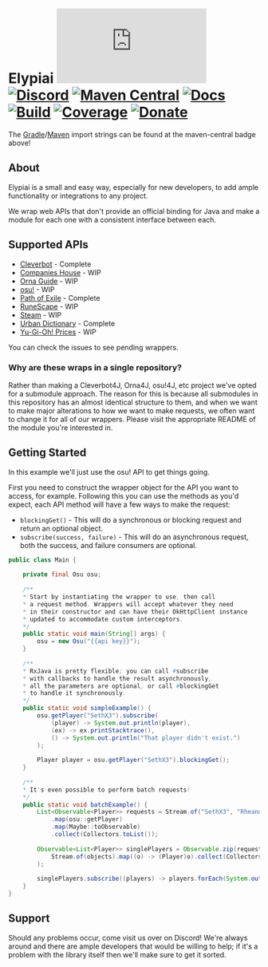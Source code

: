 # Elypiai [![Matrix]][matrix-community] [![Discord]][discord-guild] [![Maven Central]][maven-page] [![Docs]][documentation] [![Build]][gitlab] [![Coverage]][gitlab] [![Donate]][elypia-donate]
The [Gradle]/[Maven] import strings can be found at the maven-central badge above!

## About
Elypiai is a small and easy way, especially for new developers, to add ample functionality 
or integrations to any project.  

We wrap web APIs that don't provide an official binding for Java and make a module
for each one with a consistent interface between each.

## Supported APIs
* [Cleverbot] - Complete
* [Companies House] - WIP
* [Orna Guide] - WIP
* [osu!] - WIP
* [Path of Exile] - Complete
* [RuneScape] - WIP
* [Steam] - WIP
* [Urban Dictionary] - Complete
* [Yu-Gi-Oh! Prices] - WIP

You can check the issues to see pending wrappers.

### Why are these wraps in a single repository?
Rather than making a Cleverbot4J, Orna4J, osu!4J, etc project we've opted for a submodule
approach. The reason for this is because all submodules in this repository has an almost
identical structure to them, and when we want to make major alterations to how we want
to make requests, we often want to change it for all of our wrappers. 
Please visit the appropriate README of the module you're interested in.

## Getting Started
In this example we'll just use the osu! API to get things going.

First you need to construct the wrapper object for the API you want to access, for example.
Following this you can use the methods as you'd expect, each API method will have a few ways to make
the request:

* `blockingGet()` - This will do a synchronous or blocking request and return an optional object.
* `subscribe(success, failure)` - This will do an asynchronous request, both the success, and failure consumers are optional.

```java
public class Main {
 
    private final Osu osu;
    
    /**
    * Start by instantiating the wrapper to use, then call
    * a request method. Wrappers will accept whatever they need
    * in their constructor and can have their OkHttpClient instance
    * updated to accommodate custom interceptors.
    */
    public static void main(String[] args) {
        osu = new Osu("{{api key}}");
    }
    
    /**
    * RxJava is pretty flexible; you can call #subscribe
    * with callbacks to handle the result asynchronously, 
    * all the parameters are optional, or call #blockingGet 
    * to handle it synchronously.
    */
    public static void simpleExample() {        
        osu.getPlayer("SethX3").subscribe(
            (player) -> System.out.println(player),
            (ex) -> ex.printStacktrace(),
            () -> System.out.println("That player didn't exist.")
        );
        
        Player player = osu.getPlayer("SethX3").blockingGet();
    }
    
    /**
    * It's even possible to perform batch requests!
    */
    public static void batchExample() {
        List<Observable<Player>> requests = Stream.of("SethX3", "Rheannon")
            .map(osu::getPlayer)
            .map(Maybe::toObservable)
            .collect(Collectors.toList());
                                                   
        Observable<List<Player>> singlePlayers = Observable.zip(requests, (objects) ->
            Stream.of(objects).map((o) -> (Player)o).collect(Collectors.toList())
        );
                
        singlePlayers.subscribe((players) -> players.forEach(System.out::println));
    }
}
```

## Support
Should any problems occur, come visit us over on Discord! We're always around and there are
ample developers that would be willing to help; if it's a problem with the library itself then we'll
make sure to get it sorted.

[matrix-community]: https://matrix.to/#/+elypia:matrix.org "Matrix Invite"
[discord-guild]: https://discord.gg/hprGMaM "Discord Invite"
[maven-page]: https://search.maven.org/search?q=g:org.elypia.elypiai "Maven Central"
[documentation]: https://elypia.gitlab.io/elypiai "Documentation"
[gitlab]: https://gitlab.com/Elypia/elypiai/commits/master "Repository on GitLab"
[elypia-donate]: https://elypia.org/donate "Donate to Elypia"
[Gradle]: https://gradle.org/ "Depend via Gradle"
[Maven]: https://maven.apache.org/ "Depend via Maven"
[Cleverbot]: https://www.cleverbot.com/api/
[Companies House]: https://developer.companieshouse.gov.uk/api/docs/
[Orna Guide]: https://orna.guide/gameplay?show=16
[osu!]: https://github.com/ppy/osu-api/wiki
[Path of Exile]: https://www.pathofexile.com/developer/docs/api-resources
[RuneScape]: http://runescape.wikia.com/wiki/Application_programming_interface
[Steam]: https://steamcommunity.com/dev
[Urban Dictionary]: http://api.urbandictionary.com/v0/define?term=api
[Yu-Gi-Oh! Prices]: http://docs.yugiohprices.apiary.io/

[Matrix]: https://img.shields.io/matrix/elypia:matrix.org?logo=matrix "Matrix Shield"
[Discord]: https://discord.com/api/guilds/184657525990359041/widget.png "Discord Shield"
[Maven Central]: https://img.shields.io/maven-central/v/org.elypia.elypiai/osu "Download Shield"
[Docs]: https://img.shields.io/badge/docs-elypiai-blue.svg "Documentation Shield"
[Build]: https://gitlab.com/Elypia/elypiai/badges/master/pipeline.svg "GitLab Build Shield"
[Coverage]: https://gitlab.com/Elypia/elypiai/badges/master/coverage.svg "GitLab Coverage Shield"
[Donate]: https://img.shields.io/badge/donate-elypia-blueviolet "Donate Shield"
